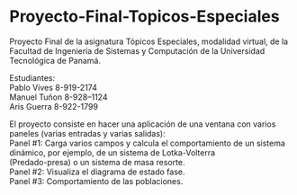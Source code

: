 # Proyecto-Final-Topicos-Especiales
 Proyecto Final de la asignatura Tópicos Especiales, modalidad virtual, de la Facultad de Ingeniería de Sistemas y Computación de la Universidad Tecnológica de Panamá.
 
 Estudiantes:   
Pablo Vives 8-919-2174  
Manuel Tuñon 8-928–1124  
Aris Guerra 8-922-1799  

El proyecto consiste en hacer	una	aplicación	de	una	ventana	con	varios paneles	(varias entradas y	varias salidas):  
Panel	#1:	Carga	varios	campos	y	calcula	el	comportamiento	de	un	 sistema	dinámico,	por	ejemplo,	de	un	sistema	de	Lotka-Volterra  	
(Predado-presa)	o	un	sistema	de	masa	resorte.  
Panel	#2:	Visualiza	el	diagrama	de	estado	fase.  
Panel	#3:	Comportamiento	de	las	poblaciones.  
